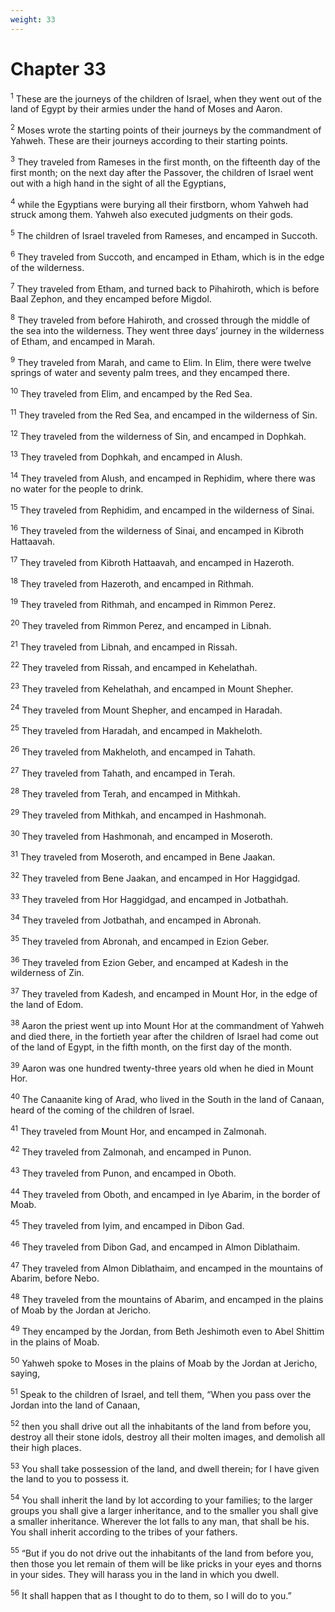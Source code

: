 ```yaml
---
weight: 33
---
```


# Chapter 33

<sup>1</sup> These are the journeys of the children of Israel, when they went out of the land of Egypt by their armies under the hand of Moses and Aaron. 

<sup>2</sup> Moses wrote the starting points of their journeys by the commandment of Yahweh. These are their journeys according to their starting points. 

<sup>3</sup> They traveled from Rameses in the first month, on the fifteenth day of the first month; on the next day after the Passover, the children of Israel went out with a high hand in the sight of all the Egyptians, 

<sup>4</sup> while the Egyptians were burying all their firstborn, whom Yahweh had struck among them. Yahweh also executed judgments on their gods. 

<sup>5</sup> The children of Israel traveled from Rameses, and encamped in Succoth. 

<sup>6</sup> They traveled from Succoth, and encamped in Etham, which is in the edge of the wilderness. 

<sup>7</sup> They traveled from Etham, and turned back to Pihahiroth, which is before Baal Zephon, and they encamped before Migdol. 

<sup>8</sup> They traveled from before Hahiroth, and crossed through the middle of the sea into the wilderness. They went three days’ journey in the wilderness of Etham, and encamped in Marah. 

<sup>9</sup> They traveled from Marah, and came to Elim. In Elim, there were twelve springs of water and seventy palm trees, and they encamped there. 

<sup>10</sup> They traveled from Elim, and encamped by the Red Sea. 

<sup>11</sup> They traveled from the Red Sea, and encamped in the wilderness of Sin. 

<sup>12</sup> They traveled from the wilderness of Sin, and encamped in Dophkah. 

<sup>13</sup> They traveled from Dophkah, and encamped in Alush. 

<sup>14</sup> They traveled from Alush, and encamped in Rephidim, where there was no water for the people to drink. 

<sup>15</sup> They traveled from Rephidim, and encamped in the wilderness of Sinai. 

<sup>16</sup> They traveled from the wilderness of Sinai, and encamped in Kibroth Hattaavah. 

<sup>17</sup> They traveled from Kibroth Hattaavah, and encamped in Hazeroth. 

<sup>18</sup> They traveled from Hazeroth, and encamped in Rithmah. 

<sup>19</sup> They traveled from Rithmah, and encamped in Rimmon Perez. 

<sup>20</sup> They traveled from Rimmon Perez, and encamped in Libnah. 

<sup>21</sup> They traveled from Libnah, and encamped in Rissah. 

<sup>22</sup> They traveled from Rissah, and encamped in Kehelathah. 

<sup>23</sup> They traveled from Kehelathah, and encamped in Mount Shepher. 

<sup>24</sup> They traveled from Mount Shepher, and encamped in Haradah. 

<sup>25</sup> They traveled from Haradah, and encamped in Makheloth. 

<sup>26</sup> They traveled from Makheloth, and encamped in Tahath. 

<sup>27</sup> They traveled from Tahath, and encamped in Terah. 

<sup>28</sup> They traveled from Terah, and encamped in Mithkah. 

<sup>29</sup> They traveled from Mithkah, and encamped in Hashmonah. 

<sup>30</sup> They traveled from Hashmonah, and encamped in Moseroth. 

<sup>31</sup> They traveled from Moseroth, and encamped in Bene Jaakan. 

<sup>32</sup> They traveled from Bene Jaakan, and encamped in Hor Haggidgad. 

<sup>33</sup> They traveled from Hor Haggidgad, and encamped in Jotbathah. 

<sup>34</sup> They traveled from Jotbathah, and encamped in Abronah. 

<sup>35</sup> They traveled from Abronah, and encamped in Ezion Geber. 

<sup>36</sup> They traveled from Ezion Geber, and encamped at Kadesh in the wilderness of Zin. 

<sup>37</sup> They traveled from Kadesh, and encamped in Mount Hor, in the edge of the land of Edom. 

<sup>38</sup> Aaron the priest went up into Mount Hor at the commandment of Yahweh and died there, in the fortieth year after the children of Israel had come out of the land of Egypt, in the fifth month, on the first day of the month. 

<sup>39</sup> Aaron was one hundred twenty-three years old when he died in Mount Hor. 

<sup>40</sup> The Canaanite king of Arad, who lived in the South in the land of Canaan, heard of the coming of the children of Israel. 

<sup>41</sup> They traveled from Mount Hor, and encamped in Zalmonah. 

<sup>42</sup> They traveled from Zalmonah, and encamped in Punon. 

<sup>43</sup> They traveled from Punon, and encamped in Oboth. 

<sup>44</sup> They traveled from Oboth, and encamped in Iye Abarim, in the border of Moab. 

<sup>45</sup> They traveled from Iyim, and encamped in Dibon Gad. 

<sup>46</sup> They traveled from Dibon Gad, and encamped in Almon Diblathaim. 

<sup>47</sup> They traveled from Almon Diblathaim, and encamped in the mountains of Abarim, before Nebo. 

<sup>48</sup> They traveled from the mountains of Abarim, and encamped in the plains of Moab by the Jordan at Jericho. 

<sup>49</sup> They encamped by the Jordan, from Beth Jeshimoth even to Abel Shittim in the plains of Moab. 

<sup>50</sup> Yahweh spoke to Moses in the plains of Moab by the Jordan at Jericho, saying, 

<sup>51</sup> Speak to the children of Israel, and tell them, “When you pass over the Jordan into the land of Canaan, 

<sup>52</sup> then you shall drive out all the inhabitants of the land from before you, destroy all their stone idols, destroy all their molten images, and demolish all their high places. 

<sup>53</sup> You shall take possession of the land, and dwell therein; for I have given the land to you to possess it. 

<sup>54</sup> You shall inherit the land by lot according to your families; to the larger groups you shall give a larger inheritance, and to the smaller you shall give a smaller inheritance. Wherever the lot falls to any man, that shall be his. You shall inherit according to the tribes of your fathers. 

<sup>55</sup> “But if you do not drive out the inhabitants of the land from before you, then those you let remain of them will be like pricks in your eyes and thorns in your sides. They will harass you in the land in which you dwell. 

<sup>56</sup> It shall happen that as I thought to do to them, so I will do to you.” 


